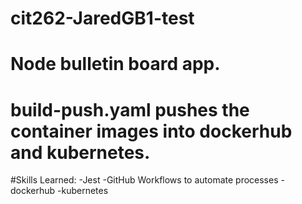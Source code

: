 # cit262-JaredGB1-test
# Node bulletin board app.
# build-push.yaml pushes the container images into dockerhub and kubernetes.
#Skills Learned:
 -Jest
 -GitHub Workflows to automate processes
 -dockerhub
 -kubernetes

